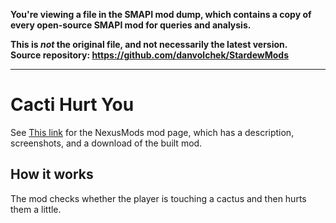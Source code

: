 **You're viewing a file in the SMAPI mod dump, which contains a copy of every open-source SMAPI mod
for queries and analysis.**

**This is _not_ the original file, and not necessarily the latest version.**  
**Source repository: https://github.com/danvolchek/StardewMods**

----

# Cacti Hurt You


See [This link](http://www.nexusmods.com/stardewvalley/mods/4019) for the NexusMods mod page, which has a description, screenshots, and a download of the built mod.

## How it works

The mod checks whether the player is touching a cactus and then hurts them a little.